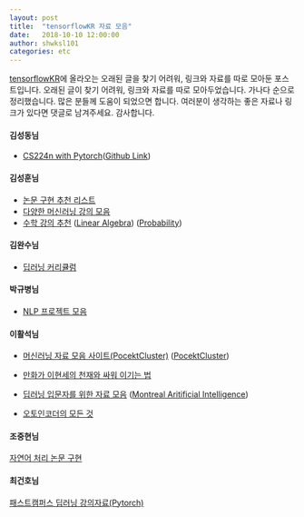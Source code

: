 ```yaml
---
layout: post
title:  "tensorflowKR 자료 모음"
date:   2018-10-10 12:00:00
author: shwksl101
categories: etc
---
```


[tensorflowKR](https://www.facebook.com/groups/TensorFlowKR/)에 올라오는 오래된 글을 찾기 어려워, 링크와 자료를 따로 모아둔 포스트입니다.
오래된 글이 찾기 어려워, 링크와 자료를 따로 모아두었습니다. 가나다 순으로 정리했습니다.
많은 분들께 도움이 되었으면 합니다. 여러분이 생각하는 좋은 자료나 링크가 있다면 댓글로 남겨주세요.
감사합니다.

#### 김성동님
* [CS224n with Pytorch](https://www.facebook.com/groups/TensorFlowKR/permalink/557667904574272/)([Github Link](https://github.com/DSKSD/DeepNLP-models-Pytorch))

#### 김성훈님
* [논문 구현 추천 리스트](https://www.facebook.com/groups/TensorFlowKR/permalink/683550341986027/)  
* [다양한 머신러닝 강의 모음](https://www.facebook.com/groups/TensorFlowKR/permalink/576695412671521/)  
* [수학 강의 추천](https://www.facebook.com/groups/TensorFlowKR/permalink/752194238454970/)
([Linear Algebra](https://www.youtube.com/watch?v=ZK3O402wf1c&list=PLE7DDD91010BC51F8&index=1))
([Probability](https://www.youtube.com/watch?v=KbB0FjPg0mw&list=PL2SOU6wwxB0uwwH80KTQ6ht66KWxbzTIo&index=1))

#### 김완수님
* [딥러닝 커리큘럼](https://www.facebook.com/groups/TensorFlowKR/permalink/752274848446909/)

#### 박규병님
* [NLP 프로젝트 모음](https://www.facebook.com/groups/TensorFlowKR/permalink/759277004413360/)

#### 이활석님
* [머신러닝 자료 모음 사이트(PocektCluster)](https://www.facebook.com/groups/TensorFlowKR/permalink/761143780893349/)
([PocektCluster](https://blog.pocketcluster.io/))  

* [만화가 이현세의 천재와 싸워 이기는 법](https://www.facebook.com/groups/TensorFlowKR/permalink/468480420159688/)  

* [딥러닝 입문자를 위한 자료 모음](https://www.facebook.com/groups/TensorFlowKR/permalink/741563959517998/)
([Montreal Aritificial Intelligence](https://montrealartificialintelligence.com/))

* [오토인코더의 모든 것](https://www.facebook.com/groups/TensorFlowKR/permalink/645625035778558/)

#### 조중현님
[자연어 처리 논문 구현](https://www.facebook.com/groups/TensorFlowKR/permalink/765424337131960/)

#### 최건호님
[패스트캠퍼스 딥러닝 강의자료(Pytorch)](https://www.facebook.com/groups/TensorFlowKR/permalink/534667666874296/)
